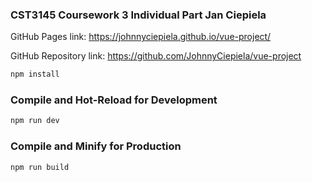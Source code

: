 ### CST3145 Coursework 3 Individual Part Jan Ciepiela

GitHub Pages link:
https://johnnyciepiela.github.io/vue-project/

GitHub Repository link:
https://github.com/JohnnyCiepiela/vue-project

```sh
npm install
```

### Compile and Hot-Reload for Development

```sh
npm run dev
```

### Compile and Minify for Production

```sh
npm run build
```
